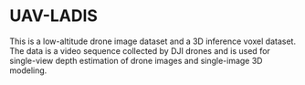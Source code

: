 # UAV-LADIS
This is a low-altitude drone image dataset and a 3D inference voxel dataset. The data is a video sequence collected by DJI drones and is used for single-view depth estimation of drone images and single-image 3D modeling.
